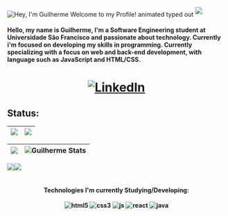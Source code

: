 <img src="https://readme-typing-svg.demolab.com/?font=Operator+Mono&size=37&duration=2800&pause=2000&color=FAFAFA&center=true&vCenter=true&width=940&height=50&lines=Hey%2C+Welcome+to+my+Profile!" align="middle" alt="Hey, I'm Guilherme Welcome to my Profile! animated typed out">
<img  src="assests/borderseperator.gif">

#### Hello, my name is Guilherme, I'm a Software Engineering student at Universidade São Francisco and passionate about technology. Currently i'm focused on developing my skills in programming. Currently specializing with a focus on web and back-end development, with language ​​such as JavaScript and HTML/CSS.

<h1 align="center">

[![LinkedIn](https://img.shields.io/badge/LinkedIn-0077B5?style=for-the-badge&logo=linkedin&logoColor=white)](https://www.linkedin.com/in/guilherme-ciriero/)

## Status:

|![](http://github-profile-summary-cards.vercel.app/api/cards/profile-details?username=guiciriero&theme=radical)|![](http://github-profile-summary-cards.vercel.app/api/cards/productive-time?username=guiciriero&theme=radical&utcOffset=-3)|
|---|---|

![](https://github-readme-streak-stats.herokuapp.com/?user=guiciriero&theme=radical&hide_border=false)|![Guilherme Stats](https://github-readme-stats.vercel.app/api?username=guiciriero&theme=radical&show_icons=true&hide_border=true&count_private=true)
|---|---|

![](http://github-profile-summary-cards.vercel.app/api/cards/repos-per-language?username=guiciriero&theme=radical)![](http://github-profile-summary-cards.vercel.app/api/cards/most-commit-language?username=guiciriero&theme=radical)
<h4 align="center">
  <br>
 Technologies I'm currently Studying/Developing:
  <br>
  <br>
<div style="display: inline_block">
    <img align="center" alt="html5" src="https://img.shields.io/badge/HTML5-E34F26?style=for-the-badge&logo=html5&logoColor=white" />
    <img align="center" alt="css3" src="https://img.shields.io/badge/CSS3-1572B6?style=for-the-badge&logo=css3&logoColor=white" />
    <img align="center" alt="js" src="https://img.shields.io/badge/JavaScript-F7DF1E?style=for-the-badge&logo=javascript&logoColor=black" />
    <img align="center" alt="react" src="https://img.shields.io/badge/React-61DAFB?style=for-the-badge&logo=react&logoColor=black" />
    <img align="center" alt="java" src="https://img.shields.io/badge/Java-ED8B00?style=for-the-badge&logo=java&logoColor=white" />

</div><br/>
  
 
  
</h4>
